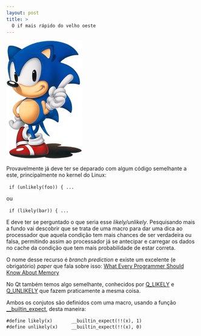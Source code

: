 ```yaml
---
layout: post
title: >
  O if mais rápido do velho oeste
---
```

![image](/public/2015-03-31-o-if-mais-rapido-do-velho-oeste/sonic.png)

Provavelmente já deve ter se deparado com algum código semelhante a este, principalmente no kernel do Linux:

` if (unlikely(foo)) { ...`

ou

` if (likely(bar)) { ...`


E deve ter se perguntado o que seria esse _likely/unlikely_. Pesquisando mais a fundo vai descobrir que se trata de uma macro para dar uma dica ao processador que aquela condição tem mais chances de ser verdadeira ou falsa, permitindo assim ao processador já se antecipar e carregar os dados no cache da condição que tem mais probabilidade de estar correta.

O nome desse recurso é _branch prediction_ e existe um excelente (e obrigatório) _paper_ que fala sobre isso: [What Every Programmer Should Know About Memory](http://www.akkadia.org/drepper/cpumemory.pdf)

No Qt também temos algo semelhante, conhecidos por [Q_LIKELY](http://doc.qt.io/qt-5/qtglobal.html#Q_LIKELY) e [Q_UNLIKELY](http://doc.qt.io/qt-5/qtglobal.html#Q_UNLIKELY) que fazem praticamente a mesma coisa.

Ambos os conjutos são definidos com uma macro, usando a função [__builtin_expect](https://gcc.gnu.org/onlinedocs/gcc/Other-Builtins.html), desta maneira:

```
#define likely(x)       __builtin_expect(!!(x), 1)
#define unlikely(x)     __builtin_expect(!!(x), 0)
```
